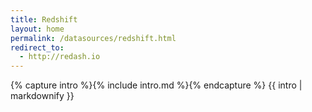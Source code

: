 ```yaml
---
title: Redshift
layout: home
permalink: /datasources/redshift.html
redirect_to:
  - http://redash.io
---
```


{% capture intro %}{% include intro.md %}{% endcapture %}
{{ intro | markdownify }}
